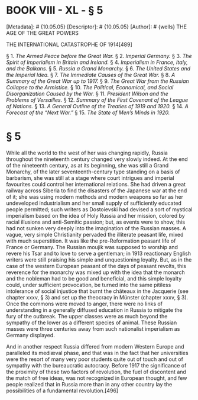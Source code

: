 # BOOK VIII - XL - § 5
[Metadata]: # {10.05.05}
[Descriptor]: # {10.05.05}
[Author]: # {wells}
THE AGE OF THE GREAT POWERS

THE INTERNATIONAL CATASTROPHE OF 1914[489]

§ 1. _The Armed Peace before the Great War._ § 2. _Imperial      Germany._
§ 3. _The Spirit of Imperialism in Britain and Ireland._      § 4. _Imperialism
in France, Italy, and the Balkans._ § 5. _Russia      a Grand Monarchy._ § 6.
_The United States and the Imperial Idea._      § 7. _The Immediate Causes of
the Great War._ § 8. _A Summary of      the Great War up to 1917._ § 9. _The
Great War from the Russian      Collapse to the Armistice._ § 10. _The
Political, Economical, and      Social Disorganization Caused by the War._ §
11. _President Wilson      and the Problems of Versailles._ § 12. _Summary of
the First      Covenant of the League of Nations._ § 13. _A General Outline of
the      Treaties of 1919 and 1920._ § 14. _A Forecast of the “Next War.”_ §
15. _The State of Men’s Minds in 1920._

# § 5
While all the world to the west of her was changing rapidly, Russia throughout
the nineteenth century changed very slowly indeed. At the end of the nineteenth
century, as at its beginning, she was still a Grand Monarchy, of the later
seventeenth-century type standing on a basis of barbarism, she was still at a
stage where court intrigues and imperial favourites could control her
international relations. She had driven a great railway across Siberia to find
the disasters of the Japanese war at the end of it; she was using modern
methods and modern weapons so far as her undeveloped industrialism and her
small supply of sufficiently educated people permitted; such writers as
Dostoievski had devised a sort of mystical imperialism based on the idea of
Holy Russia and her mission, colored by racial illusions and anti-Semitic
passion; but, as events were to show, this had not sunken very deeply into the
imagination of the Russian masses. A vague, very simple Christianity pervaded
the illiterate peasant life, mixed with much superstition. It was like the
pre-Reformation peasant life of France or Germany. The Russian moujik was
supposed to worship and revere his Tsar and to love to serve a gentleman; in
1913 reactionary English writers were still praising his simple and
unquestioning loyalty. But, as in the case of the western European peasant of
the days of peasant revolts, this reverence for the monarchy was mixed up with
the idea that the monarch and the nobleman had to be good and beneficial, and
this simple loyalty could, under sufficient provocation, be turned into the
same pitiless intolerance of social injustice that burnt the châteaux in the
Jacquerie (see chapter xxxv, § 3) and set up the theocracy in Münster (chapter
xxxv, § 3). Once the commons were moved to anger, there were no links of
understanding in a generally diffused education in Russia to mitigate the fury
of the outbreak. The upper classes were as much beyond the sympathy of the
lower as a different species of animal. These Russian masses were three
centuries away from such nationalist imperialism as Germany displayed.

And in another respect Russia differed from modern Western Europe and
paralleled its mediæval phase, and that was in the fact that her universities
were the resort of many very poor students quite out of touch and out of
sympathy with the bureaucratic autocracy. Before 1917 the significance of the
proximity of these two factors of revolution, the fuel of discontent and the
match of free ideas, was not recognized in European thought, and few people
realized that in Russia more than in any other country lay the possibilities of
a fundamental revolution.[496]

